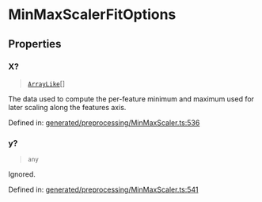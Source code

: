 # MinMaxScalerFitOptions

## Properties

### X?

> [`ArrayLike`](../types/ArrayLike.md)[]

The data used to compute the per-feature minimum and maximum used for later scaling along the features axis.

Defined in:  [generated/preprocessing/MinMaxScaler.ts:536](https://github.com/transitive-bullshit/scikit-learn-ts/blob/b59c1ff/packages/sklearn/src/generated/preprocessing/MinMaxScaler.ts#L536)

### y?

> `any`

Ignored.

Defined in:  [generated/preprocessing/MinMaxScaler.ts:541](https://github.com/transitive-bullshit/scikit-learn-ts/blob/b59c1ff/packages/sklearn/src/generated/preprocessing/MinMaxScaler.ts#L541)
